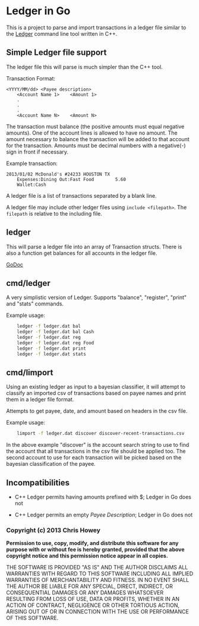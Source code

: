 # Ledger in Go

This is a project to parse and import transactions in a ledger file similar
to the [Ledger](http://ledger-cli.org) command line tool written in C++.

## Simple Ledger file support

The ledger file this will parse is much simpler than the C++ tool.

Transaction Format:

    <YYYY/MM/dd> <Payee description>
        <Account Name 1>    <Amount 1>
        .
        .
        .
        <Account Name N>    <Amount N>
 
The transaction must balance (the positive amounts must equal negative amounts).
One of the account lines is allowed to have no amount. The amount necessary
to balance the transaction will be added to that account for the transaction.
Amounts must be decimal numbers with a negative(-) sign in front if necessary.

Example transaction:

    2013/01/02 McDonald's #24233 HOUSTON TX
        Expenses:Dining Out:Fast Food        5.60
        Wallet:Cash

A ledger file is a list of transactions separated by a blank line.

A ledger file may include other ledger files using `include <filepath>`. The
`filepath` is relative to the including file.


## ledger

This will parse a ledger file into an array of Transaction structs.
There is also a function get balances for all accounts in the ledger file.

[GoDoc](http://godoc.org/github.com/howeyc/ledger/)

## cmd/ledger

A very simplistic version of Ledger.
Supports "balance", "register", "print" and "stats" commands.

Example usage:
```sh
    ledger -f ledger.dat bal
    ledger -f ledger.dat bal Cash
    ledger -f ledger.dat reg
    ledger -f ledger.dat reg Food
    ledger -f ledger.dat print
    ledger -f ledger.dat stats
```

## cmd/limport

Using an existing ledger as input to a bayesian classifier, it will attempt to
classify an imported csv of transactions based on payee names and print them in
a ledger file format. 

Attempts to get payee, date, and amount based on headers in the csv file.

Example usage:
```sh
    limport -f ledger.dat discover discover-recent-transactions.csv
```

In the above example "discover" is the account search string to use to find
the account that all transactions in the csv file should be applied too. The
second account to use for each transaction will be picked based on the
bayesian classification of the payee.

## Incompatibilities

- C++ Ledger permits having amounts prefixed with $; Ledger in Go does not

- C++ Ledger permits an empty *Payee Description*; Ledger in Go does not

### Copyright (c) 2013 Chris Howey

**Permission to use, copy, modify, and distribute this software for any
purpose with or without fee is hereby granted, provided that the above
copyright notice and this permission notice appear in all copies.**

THE SOFTWARE IS PROVIDED "AS IS" AND THE AUTHOR DISCLAIMS ALL WARRANTIES
WITH REGARD TO THIS SOFTWARE INCLUDING ALL IMPLIED WARRANTIES OF
MERCHANTABILITY AND FITNESS. IN NO EVENT SHALL THE AUTHOR BE LIABLE FOR
ANY SPECIAL, DIRECT, INDIRECT, OR CONSEQUENTIAL DAMAGES OR ANY DAMAGES
WHATSOEVER RESULTING FROM LOSS OF USE, DATA OR PROFITS, WHETHER IN AN
ACTION OF CONTRACT, NEGLIGENCE OR OTHER TORTIOUS ACTION, ARISING OUT OF
OR IN CONNECTION WITH THE USE OR PERFORMANCE OF THIS SOFTWARE.

